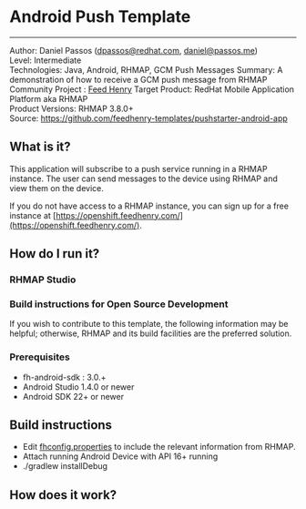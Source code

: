 # Android Push Template
---------
Author: Daniel Passos (dpassos@redhat.com, daniel@passos.me)   
Level: Intermediate  
Technologies: Java, Android, RHMAP, GCM Push Messages
Summary: A demonstration of how to receive a GCM push message from RHMAP
Community Project : [Feed Henry](http://feedhenry.org/)
Target Product: RedHat Mobile Application Platform aka RHMAP  
Product Versions: RHMAP 3.8.0+   
Source: https://github.com/feedhenry-templates/pushstarter-android-app


## What is it?

This application will subscribe to a push service running in a RHMAP instance. The user can send messages to the device using RHMAP and view them on the device.  

If you do not have access to a RHMAP instance, you can sign up for a free instance at [https://openshift.feedhenry.com/](https://openshift.feedhenry.com/).

## How do I run it?  

### RHMAP Studio

### Build instructions for Open Source Development
If you wish to contribute to this template, the following information may be helpful; otherwise, RHMAP and its build facilities are the preferred solution.

###  Prerequisites  
 * fh-android-sdk : 3.0.+
 * Android Studio 1.4.0 or newer
 * Android SDK 22+ or newer

## Build instructions
 * Edit [fhconfig.properties](app/src/main/assets/fhconfig.properties) to include the relevant information from RHMAP.  
 * Attach running Android Device with API 16+ running  
 * ./gradlew installDebug  
 
## How does it work?



